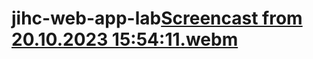 # jihc-web-app-lab[Screencast from 20.10.2023 15:54:11.webm](https://github.com/rubyazz/jihc-web-app-lab/assets/98265750/539a3310-e1ed-4a31-b33e-80476cdb50ae)
